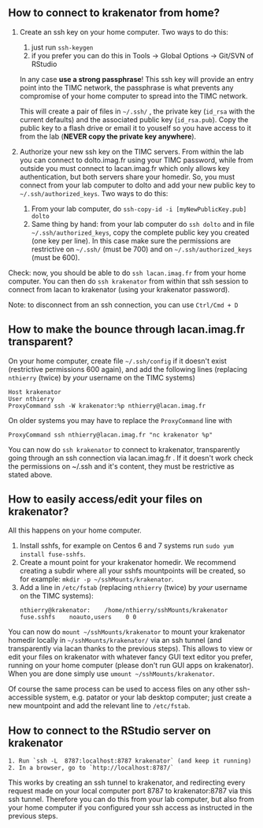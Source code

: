## How to connect to krakenator from home?

1. Create an ssh key on your home computer. Two ways to do this:
    1. just run `ssh-keygen`
    2. if you prefer you can do this in Tools -> Global Options -> Git/SVN of RStudio

    In any case **use a strong passphrase**! This ssh key will provide an entry point into the TIMC network, the passphrase is what prevents any compromise of your home computer to spread into the TIMC network.

    This will create a pair of files in `~/.ssh/` , the private key (`id_rsa` with the current defaults) and the associated public key (`id_rsa.pub`). Copy the public key to a flash drive or email it to youself so you have access to it from the lab (**NEVER copy the private key anywhere**).

2. Authorize your new ssh key on the TIMC servers. From within the lab you can connect to dolto.imag.fr using your TIMC password, while from outside you must connect to lacan.imag.fr which only allows key authentication, but both servers share your homedir. So, you must connect from your lab computer to dolto and add your new public key to `~/.ssh/authorized_keys`. Two ways to do this:
    1. From your lab computer, do `ssh-copy-id -i [myNewPublicKey.pub] dolto`
    2. Same thing by hand: from your lab computer do `ssh dolto` and in file `~/.ssh/authorized_keys`, copy the complete public key you created (one key per line). In this case make sure the permissions are restrictive on `~/.ssh/` (must be 700) and on  `~/.ssh/authorized_keys` (must be 600).

Check: now, you should be able to do `ssh lacan.imag.fr` from your home computer. You can then do `ssh krakenator` from within that ssh session to connect from lacan to krakenator (using your krakenator password).

Note: to disconnect from an ssh connection, you can use `Ctrl/Cmd + D`


## How to make the bounce through lacan.imag.fr transparent?

On your home computer, create file `~/.ssh/config` if it doesn't exist (restrictive permissions 600 again), and add the following lines (replacing `nthierry` (twice) by *your* username on the TIMC systems)
```
Host krakenator
User nthierry
ProxyCommand ssh -W krakenator:%p nthierry@lacan.imag.fr 
```

On older systems you may have to replace the `ProxyCommand` line with
```
ProxyCommand ssh nthierry@lacan.imag.fr "nc krakenator %p"
```
       
You can now do `ssh krakenator` to connect to krakenator, transparently going through an ssh connection via lacan.imag.fr .
If it doesn't work check the permissions on ~/.ssh and it's content, they must be restrictive as stated above.
    
    
## How to easily access/edit your files on krakenator?

All this happens on your home computer.
1. Install sshfs, for example on Centos 6 and 7 systems run `sudo yum install fuse-sshfs`.
1. Create a mount point for your krakenator homedir. We recommend creating a subdir where all your sshfs mountpoints will be created, so for example: `mkdir -p ~/sshMounts/krakenator`.
1. Add a line in `/etc/fstab` (replacing `nthierry` (twice) by *your* username on the TIMC systems):
    ```
    nthierry@krakenator:    /home/nthierry/sshMounts/krakenator    fuse.sshfs    noauto,users    0 0
    ```

You can now do `mount ~/sshMounts/krakenator` to mount your krakenator homedir locally in `~/sshMounts/krakenator/` via an ssh tunnel (and transparently via lacan thanks to the previous steps). This allows to view or edit your files on krakenator with whatever fancy GUI text editor you prefer, running on your home computer (please don't run GUI apps on krakenator). When you are done simply use `umount ~/sshMounts/krakenator`.

Of course the same process can be used to access files on any other ssh-accessible system, e.g. patator or your lab desktop computer; just create a new mountpoint and add the relevant line to `/etc/fstab`.


## How to connect to the RStudio server on krakenator

    1. Run `ssh -L  8787:localhost:8787 krakenator` (and keep it running)
    2. In a browser, go to `http://localhost:8787/`

This works by creating an ssh tunnel to krakenator, and redirecting every request made on your local computer port 8787 to krakenator:8787 via this ssh tunnel. Therefore you can do this from your lab computer, but also from your home computer if you configured your ssh access as instructed in the previous steps.

